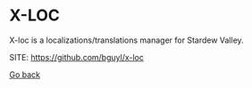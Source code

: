 # X-LOC

 X-loc is a localizations/translations manager for Stardew Valley.
 
 SITE: https://github.com/bguyl/x-loc

 [Go back](https://portable-linux-apps.github.io/apps.html)
